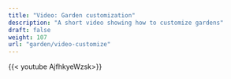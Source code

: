 ```yaml
---
title: "Video: Garden customization"
description: "A short video showing how to customize gardens"
draft: false
weight: 107
url: "garden/video-customize"
---
```


{{< youtube AjfhkyeWzsk>}}
